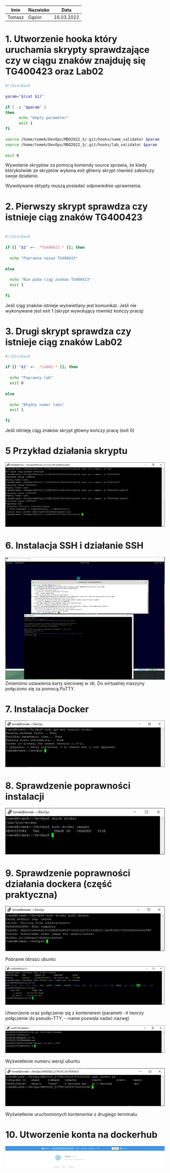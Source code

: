 | Imie   | Nazwisko | Data       |
|--------|----------|------------|
| Tomasz | Gąsior   | 16.03.2022 |

# 1. Utworzenie hooka który uruchamia skrypty sprawdzające czy w ciągu znaków znajduję się TG400423 oraz Lab02
```bash
#!/bin/bash

param="$(cat $1)"

if [ -z "$param" ]
then
      echo "Empty parameter"
      exit 1
fi

source /home/tomek/DevOps/MDO2022_S/.git/hooks/name_validator $param
source /home/tomek/DevOps/MDO2022_S/.git/hooks/lab_validator $param

exit 0
```
Wywołanie skryptów za pomocą komendy source sprawia, że kiedy którykolwiek ze skryptów wykona exit 
główny skrypt również zakończy swoje działanie.

Wywoływane sktypty muszą posiadać odpowiednie uprawnienia.

# 2. Pierwszy skrypt sprawdza czy istnieje ciąg znaków TG400423
```bash

#!/bin/bash

if [[ "$1" =~ .*TG400423.* ]]; then

  echo "Poprawna nazwa TG400423"

else

  echo "Nie pada ciąg znaków TG400423"
  exit 1

fi

```
Jeśli ciąg znaków istnieje wyświetlany jest komunikat. Jeśli nie wykonywane jest exit 1 (skrypt wywołujący również kończy pracę)

# 3. Drugi skrypt sprawdza czy istnieje ciąg znaków Lab02
```bash
#!/bin/bash

if [[ "$1" =~ .*Lab02.* ]]; then

  echo "Poprawny lab"
  exit 0

else

  echo "Błędny numer labu"
  exit 1

fi

```
Jeśli istnieję ciąg znaków skrypt główny kończy pracę (exit 0) 

# 5 Przykład działania skryptu

![Alt text](./2.jpg)

# 6. Instalacja SSH i działanie SSH 
![Alt text](./1.jpg)
Zmieniono ustawienia karty sieciowej w vb. Do wirtualnej maszyny połączono się za pomocą PuTTY.

# 7. Instalacja Docker
![Alt text](./3.jpg)

# 8. Sprawdzenie poprawności instalacji
![Alt text](./4.jpg)

# 9. Sprawdzenie poprawności działania dockera (część praktyczna)
![Alt text](./5.jpg)

Pobranie obrazu ubuntu

![Alt text](./6.jpg)

Utworzenie oraz połączenie się z kontenerem (parametr -it tworzy połączenie do pseudo-TTY, --name pozwala nadać nazwę)

![Alt text](./8.jpg)

Wyświetlenie numeru wersji ubuntu

![Alt text](./7.jpg)

Wyświetlenie uruchomionych kontenerów z drugiego terminalu

# 10. Utworzenie konta na dockerhub

![Alt text](./9.jpg)